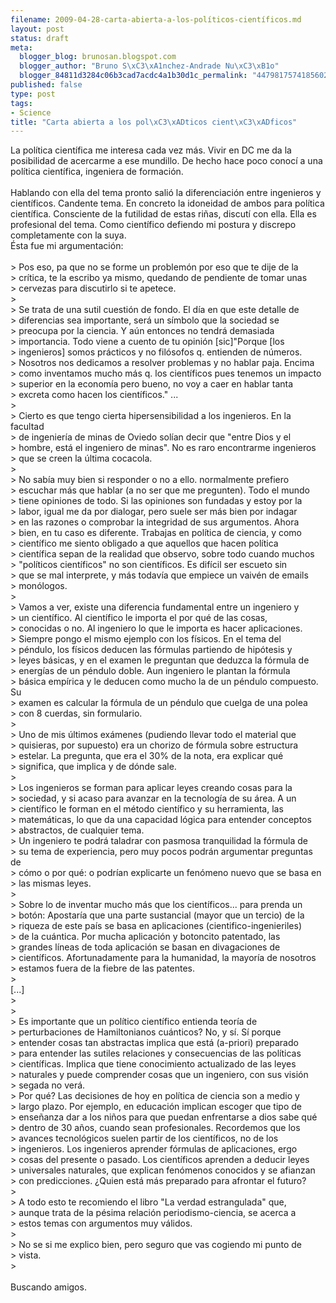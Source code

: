 ```yaml
--- 
filename: 2009-04-28-carta-abierta-a-los-políticos-científicos.md
layout: post
status: draft
meta: 
  blogger_blog: brunosan.blogspot.com
  blogger_author: "Bruno S\xC3\xA1nchez-Andrade Nu\xC3\xB1o"
  blogger_84811d3284c06b3cad7acdc4a1b30d1c_permalink: "447981757418560236"
published: false
type: post
tags: 
- Science
title: "Carta abierta a los pol\xC3\xADticos cient\xC3\xADficos"
---
```

La política científica me interesa cada vez más. Vivir en DC me da la posibilidad de acercarme a ese mundillo. De hecho hace poco conocí a una política científica, ingeniera de formación.<br /><br />Hablando con ella del tema pronto salió la diferenciación entre ingenieros y científicos. Candente tema. En concreto la idoneidad de ambos para política científica. Consciente de la futilidad de estas riñas, discutí con ella. Ella es profesional del tema. Como científico defiendo mi postura y discrepo completamente con la suya.<br />Ésta fue mi argumentación:<br /><br />&gt; Pos eso, pa que no se forme un problemón por eso que te dije de la <br />&gt; crítica, te la escribo ya mismo, quedando de pendiente de tomar unas <br />&gt; cervezas para discutirlo si te apetece.<br />&gt; <br />&gt; Se trata de una sutil cuestión de fondo. El día en que este detalle de <br />&gt; diferencias sea importante, será un símbolo que la sociedad se <br />&gt; preocupa por la ciencia. Y aún entonces no tendrá demasiada <br />&gt; importancia. Todo viene a cuento de tu opinión [sic]"Porque [los <br />&gt; ingenieros] somos prácticos y no filósofos q. entienden de números. <br />&gt; Nosotros nos dedicamos a resolver problemas y no hablar paja. Encima <br />&gt; como inventamos mucho más q. los científicos pues tenemos un impacto <br />&gt; superior en la economía pero bueno, no voy a caer en hablar tanta <br />&gt; excreta como hacen los científicos." ...<br />&gt; <br />&gt; Cierto es que tengo cierta hipersensibilidad a los ingenieros. En la facultad <br />&gt; de ingeniería de minas de Oviedo solían decir que "entre Dios y el <br />&gt; hombre, está el ingeniero de minas". No es raro encontrarme ingenieros <br />&gt; que se creen la última cocacola.<br />&gt; <br />&gt; No sabía muy bien si responder o no a ello. normalmente prefiero <br />&gt; escuchar más que hablar (a no ser que me pregunten). Todo el mundo <br />&gt; tiene opiniones de todo. Si las opiniones son fundadas y estoy por la <br />&gt; labor, igual me da por dialogar, pero suele ser más bien por indagar <br />&gt; en las razones o comprobar la integridad de sus argumentos. Ahora <br />&gt; bien, en tu caso es diferente. Trabajas en política de ciencia, y como <br />&gt; científico me siento obligado a que aquellos que hacen política <br />&gt; científica sepan de la realidad que observo, sobre todo cuando muchos <br />&gt; "políticos científicos" no son científicos. Es difícil ser escueto sin <br />&gt; que se mal interprete, y más todavía que empiece un vaivén de emails <br />&gt; monólogos.<br />&gt; <br />&gt; Vamos a ver, existe una diferencia fundamental entre un ingeniero y <br />&gt; un científico. Al científico le importa el por qué de las cosas, <br />&gt; conocidas o no. Al ingeniero lo que le importa es hacer aplicaciones. <br />&gt; Siempre pongo el mismo ejemplo con los físicos. En el tema del <br />&gt; péndulo, los físicos deducen las fórmulas partiendo de hipótesis y <br />&gt; leyes básicas, y en el examen le preguntan que deduzca la fórmula de <br />&gt; energías de un péndulo doble. Aun ingeniero le plantan la fórmula <br />&gt; básica empírica y le deducen como mucho la de un péndulo compuesto. Su <br />&gt; examen es calcular la fórmula de un péndulo que cuelga de una polea <br />&gt; con 8 cuerdas, sin formulario.<br />&gt; <br />&gt; Uno de mis últimos exámenes (pudiendo llevar todo el material que <br />&gt; quisieras, por supuesto) era un chorizo de fórmula sobre estructura <br />&gt; estelar. La pregunta, que era el 30% de la nota, era explicar qué <br />&gt; significa, que implica y de dónde sale.<br />&gt; <br />&gt; Los ingenieros se forman para aplicar leyes creando cosas para la <br />&gt; sociedad, y si acaso para avanzar en la tecnología de su área. A un <br />&gt; científico le forman en el método científico y su herramienta, las <br />&gt; matemáticas, lo que da una capacidad lógica para entender conceptos <br />&gt; abstractos, de cualquier tema.<br />&gt; Un ingeniero te podrá taladrar con pasmosa tranquilidad la fórmula de <br />&gt; su tema de experiencia, pero muy pocos podrán argumentar preguntas de <br />&gt; cómo o por qué: o podrían explicarte un fenómeno nuevo que se basa en <br />&gt; las mismas leyes.<br />&gt; <br />&gt; Sobre lo de inventar mucho más que los científicos... para prenda un <br />&gt; botón: Apostaría que una parte sustancial (mayor que un tercio) de la <br />&gt; riqueza de este país se basa en aplicaciones (cientifico-ingenieriles) <br />&gt; de la cuántica. Por mucha aplicación y botoncito patentado, las <br />&gt; grandes líneas de toda aplicación se basan en divagaciones de <br />&gt; científicos. Afortunadamente para la humanidad, la mayoría de nosotros <br />&gt; estamos fuera de la fiebre de las patentes.<br />&gt; <br />[...]<br />&gt; <br />&gt; <br />&gt; Es importante que un político científico entienda teoría de <br />&gt; perturbaciones de Hamiltonianos cuánticos? No, y sí. Sí porque <br />&gt; entender cosas tan abstractas implica que está (a-priori) preparado <br />&gt; para entender las sutiles relaciones y consecuencias de las políticas <br />&gt; científicas. Implica que tiene conocimiento actualizado de las leyes <br />&gt; naturales y puede comprender cosas que un ingeniero, con sus visión <br />&gt; segada no verá.<br />&gt; Por qué? Las decisiones de hoy en política de ciencia son a medio y <br />&gt; largo plazo. Por ejemplo, en educación implican escoger que tipo de <br />&gt; enseñanza dar a los niños para que puedan enfrentarse a dios sabe qué <br />&gt; dentro de 30 años, cuando sean profesionales. Recordemos que los <br />&gt; avances tecnológicos suelen partir de los científicos, no de los <br />&gt; ingenieros. Los ingenieros aprender fórmulas de aplicaciones, ergo <br />&gt; cosas del presente o pasado. Los científicos aprenden a deducir leyes <br />&gt; universales naturales, que explican fenómenos conocidos y se afianzan <br />&gt; con predicciones. ¿Quien está más preparado para afrontar el futuro?<br />&gt; <br />&gt; A todo esto te recomiendo el libro "La verdad estrangulada" que, <br />&gt; aunque trata de la pésima relación periodismo-ciencia, se acerca a <br />&gt; estos temas con argumentos muy válidos.<br />&gt; <br />&gt; No se si me explico bien, pero seguro que vas cogiendo mi punto de <br />&gt; vista.<br />&gt; <br /><br />Buscando amigos.
